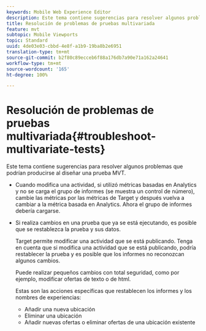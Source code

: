 ```yaml
---
keywords: Mobile Web Experience Editor
description: Este tema contiene sugerencias para resolver algunos problemas que podrían producirse al diseñar una prueba MVT.
title: Resolución de problemas de pruebas multivariada
feature: mvt
subtopic: Mobile Viewports
topic: Standard
uuid: 4de03e03-cbbd-4e8f-a1b9-19ba8b2e6951
translation-type: tm+mt
source-git-commit: b2f80c89ecceb6f88a176db7a90e71a162a24641
workflow-type: tm+mt
source-wordcount: '165'
ht-degree: 100%

---
```



# Resolución de problemas de pruebas multivariada{#troubleshoot-multivariate-tests}

Este tema contiene sugerencias para resolver algunos problemas que podrían producirse al diseñar una prueba MVT.

* Cuando modifica una actividad, si utilizó métricas basadas en Analytics y no se carga el grupo de informes (se muestra un control de número), cambie las métricas por las métricas de Target y después vuelva a cambiar a la métrica basada en Analytics. Ahora el grupo de informes debería cargarse.
* Si realiza cambios en una prueba que ya se está ejecutando, es posible que se restablezca la prueba y sus datos.

   Target permite modificar una actividad que se está publicando. Tenga en cuenta que si modifica una actividad que se está publicando, podría restablecer la prueba y es posible que los informes no reconozcan algunos cambios.

   Puede realizar pequeños cambios con total seguridad, como por ejemplo, modificar ofertas de texto o de html.

   Estas son las acciones específicas que restablecen los informes y los nombres de experiencias:

   * Añadir una nueva ubicación
   * Eliminar una ubicación
   * Añadir nuevas ofertas o eliminar ofertas de una ubicación existente


